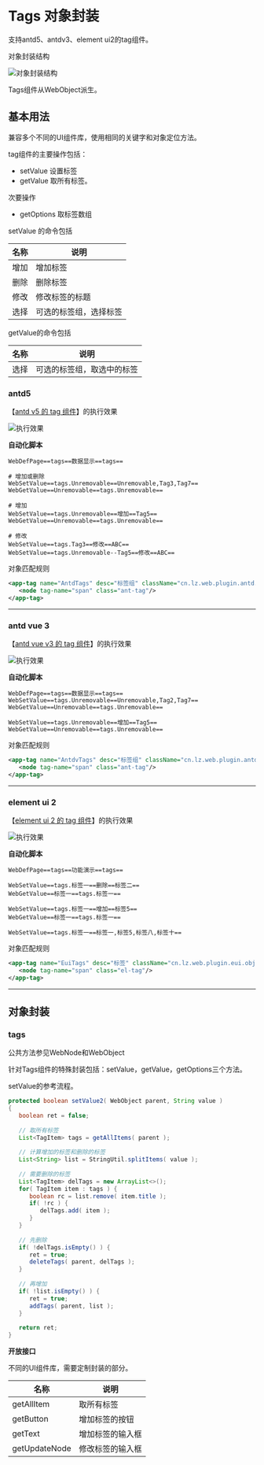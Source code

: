 # Tags 对象封装

支持antd5、antdv3、element ui2的tag组件。

对象封装结构

![对象封装结构](https://raw.gitmirror.com/skywoo0128/willing/main/doc/web/object/tags/stuc.png "对象封装结构")

Tags组件从WebObject派生。

## 基本用法

兼容多个不同的UI组件库，使用相同的关键字和对象定位方法。

tag组件的主要操作包括：
- setValue 设置标签
- getValue 取所有标签。

次要操作
- getOptions 取标签数组

setValue 的命令包括

| 名称 | 说明 |
| --- | --- |
| 增加 | 增加标签 |
| 删除 | 删除标签 |
| 修改 | 修改标签的标题 |
| 选择 | 可选的标签组，选择标签 |


getValue的命令包括

| 名称 | 说明 |
| --- | --- |
| 选择 | 可选的标签组，取选中的标签 |

### antd5 

【[antd v5 的 tag 组件](https://ant-design.antgroup.com/components/tag-cn)】的执行效果

![执行效果](https://raw.gitmirror.com/skywoo0128/willing/main/doc/web/object/tags/antd.gif "执行效果")

**自动化脚本**
```
WebDefPage==tags==数据显示==tags==

# 增加或删除
WebSetValue==tags.Unremovable==Unremovable,Tag3,Tag7==
WebGetValue==Unremovable==tags.Unremovable==

# 增加
WebSetValue==tags.Unremovable==增加==Tag5==
WebGetValue==Unremovable==tags.Unremovable==

# 修改
WebSetValue==tags.Tag3==修改==ABC==
WebSetValue==tags.Unremovable--Tag5==修改==ABC==
```

对象匹配规则
```xml
<app-tag name="AntdTags" desc="标签组" className="cn.lz.web.plugin.antd.obj.AntdTags" typeName="WebObject">
   <node tag-name="span" class="ant-tag"/>
</app-tag>
```


***

### antd vue 3

【[antd vue v3 的 tag 组件](https://www.antdv.com/components/tag-cn)】的执行效果

![执行效果](https://raw.gitmirror.com/skywoo0128/willing/main/doc/web/object/tags/antdv.gif "执行效果")

**自动化脚本**
```
WebDefPage==tags==数据显示==tags==
WebSetValue==tags.Unremovable==Unremovable,Tag2,Tag7==
WebGetValue==Unremovable==tags.Unremovable==

WebSetValue==tags.Unremovable==增加==Tag5==
WebGetValue==Unremovable==tags.Unremovable==
```

对象匹配规则
```xml
<app-tag name="AntdvTags" desc="标签组" className="cn.lz.web.plugin.antdv.obj.AntdvTags" typeName="WebObject">
   <node tag-name="span" class="ant-tag"/>
</app-tag>
```



***

### element ui 2

【[element ui 2 的 tag 组件](https://element.eleme.cn/#/zh-CN/component/tag)】的执行效果

![执行效果](https://raw.gitmirror.com/skywoo0128/willing/main/doc/web/object/tags/eui.gif "执行效果")

**自动化脚本**
```
WebDefPage==tags==功能演示==tags==

WebSetValue==tags.标签一==删除==标签二==
WebGetValue==标签一==tags.标签一==

WebSetValue==tags.标签一==增加==标签5==
WebGetValue==标签一==tags.标签一==

WebSetValue==tags.标签一==标签一,标签5,标签八,标签十==
```

对象匹配规则
```xml
<app-tag name="EuiTags" desc="标签" className="cn.lz.web.plugin.eui.obj.EuiTags" typeName="WebObject">
   <node tag-name="span" class="el-tag"/>
</app-tag>
```

***

## 对象封装

### tags

公共方法参见WebNode和WebObject

针对Tags组件的特殊封装包括：setValue，getValue，getOptions三个方法。

setValue的参考流程。

```java
protected boolean setValue2( WebObject parent, String value )
{
   boolean ret = false;
   
   // 取所有标签
   List<TagItem> tags = getAllItems( parent );
   
   // 计算增加的标签和删除的标签
   List<String> list = StringUtil.splitItems( value );
   
   // 需要删除的标签
   List<TagItem> delTags = new ArrayList<>();
   for( TagItem item : tags ) {
      boolean rc = list.remove( item.title );
      if( !rc ) {
         delTags.add( item );
      }
   }
   
   // 先删除
   if( !delTags.isEmpty() ) {
      ret = true;
      deleteTags( parent, delTags );
   }
   
   // 再增加
   if( !list.isEmpty() ) {
      ret = true;
      addTags( parent, list );
   }
   
   return ret;
}
```

**开放接口**

不同的UI组件库，需要定制封装的部分。

| 名称 | 说明 |
| --- | --- |
| getAllItem | 取所有标签 |
| getButton | 增加标签的按钮 |
| getText | 增加标签的输入框 |
| getUpdateNode | 修改标签的输入框 |





